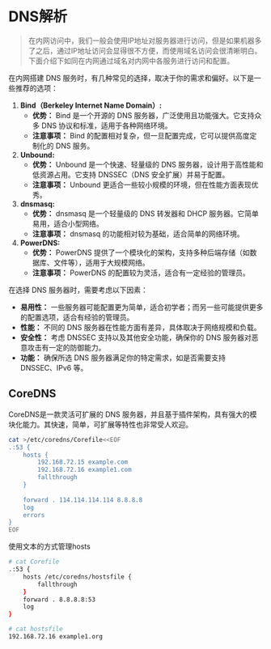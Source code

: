 # DNS解析

> 在内网访问中，我们一般会使用IP地址对服务器进行访问，但是如果机器多了之后，通过IP地址访问会显得很不方便，而使用域名访问会很清晰明白。下面介绍下如同在内网通过域名对内网中各服务进行访问和配置。

在内网搭建 DNS 服务时，有几种常见的选择，取决于你的需求和偏好。以下是一些推荐的选项：

1. **Bind（Berkeley Internet Name Domain）:**
   - **优势：** Bind 是一个开源的 DNS 服务器，广泛使用且功能强大。它支持众多 DNS 协议和标准，适用于各种网络环境。
   - **注意事项：** Bind 的配置相对复杂，但一旦配置完成，它可以提供高度定制化的 DNS 服务。
2. **Unbound:**
   - **优势：** Unbound 是一个快速、轻量级的 DNS 服务器，设计用于高性能和低资源占用。它支持 DNSSEC（DNS 安全扩展）并易于配置。
   - **注意事项：** Unbound 更适合一些较小规模的环境，但在性能方面表现优秀。
3. **dnsmasq:**
   - **优势：** dnsmasq 是一个轻量级的 DNS 转发器和 DHCP 服务器。它简单易用，适合小型网络。
   - **注意事项：** dnsmasq 的功能相对较为基础，适合简单的网络环境。
4. **PowerDNS:**
   - **优势：** PowerDNS 提供了一个模块化的架构，支持多种后端存储（如数据库、文件等），适用于大规模网络。
   - **注意事项：** PowerDNS 的配置较为灵活，适合有一定经验的管理员。

在选择 DNS 服务器时，需要考虑以下因素：

- **易用性：** 一些服务器可能配置更为简单，适合初学者；而另一些可能提供更多的配置选项，适合有经验的管理员。
- **性能：** 不同的 DNS 服务器在性能方面有差异，具体取决于网络规模和负载。
- **安全性：** 考虑 DNSSEC 支持以及其他安全功能，确保你的 DNS 服务器对恶意攻击有一定的防御能力。
- **功能：** 确保所选 DNS 服务器满足你的特定需求，如是否需要支持 DNSSEC、IPv6 等。

## CoreDNS

CoreDNS是一款灵活可扩展的 DNS 服务器，并且基于插件架构，具有强大的模块化能力。其快速，简单，可扩展等特性也非常受人欢迎。



```bash
cat >/etc/coredns/Corefile<<EOF
.:53 {
    hosts {
        192.168.72.15 example.com
        192.168.72.16 example1.com
        fallthrough
    }
    
    forward . 114.114.114.114 8.8.8.8
    log
    errors
}
EOF

```

使用文本的方式管理hosts

```bash
# cat Corefile
.:53 {
    hosts /etc/coredns/hostsfile {
        fallthrough
    }
    forward . 8.8.8.8:53
    log
}

# cat hostsfile
192.168.72.16 example1.org

```



